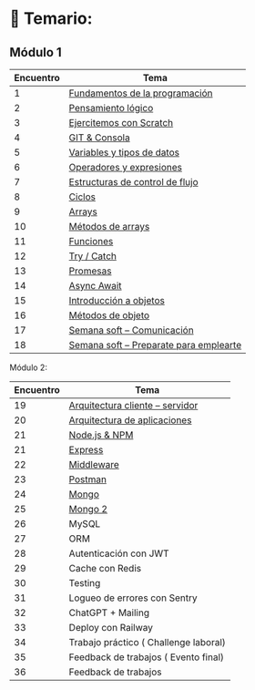 # 📖 Temario:

## Módulo 1 

| Encuentro | Tema |
| --------- | ---- |
| 1 | [Fundamentos de la programación](https://github.com/eugenia1984/BackEnd-Node.js-con-Daniel-Segovia/blob/main/teoria/01-fundamentos-de-la-programacion.md) |
| 2 | [Pensamiento lógico](https://github.com/eugenia1984/BackEnd-Node.js-con-Daniel-Segovia/blob/main/teoria/02-pensamiento-logico.md) |
| 3 | [Ejercitemos con Scratch](https://github.com/eugenia1984/BackEnd-Node.js-con-Daniel-Segovia/blob/main/teoria/03_ejercitemos_con_scratch.md) |
| 4 | [GIT & Consola](https://github.com/eugenia1984/BackEnd-Node.js-con-Daniel-Segovia/blob/main/teoria/04_git_consola.md) |
| 5 | [Variables y tipos de datos](https://github.com/eugenia1984/BackEnd-Node.js-con-Daniel-Segovia/blob/main/teoria/05_variables_tipo_de_datos.md) |
| 6 | [Operadores y expresiones](https://github.com/eugenia1984/BackEnd-Node.js-con-Daniel-Segovia/blob/main/teoria/06_operadores_y_expresiones.md) |
| 7 | [Estructuras de control de flujo](https://github.com/eugenia1984/BackEnd-Node.js-con-Daniel-Segovia/blob/main/teoria/07_estructuras_de_control.md) |
| 8 | [Ciclos](https://github.com/eugenia1984/BackEnd-Node.js-con-Daniel-Segovia/blob/main/teoria/08_ciclos.md) |
| 9 | [Arrays](https://github.com/eugenia1984/BackEnd-Node.js-con-Daniel-Segovia/blob/main/teoria/09_arrays.md) |
| 10 | [Métodos de arrays](https://github.com/eugenia1984/BackEnd-Node.js-con-Daniel-Segovia/blob/main/teoria/10_metodos_arrays.md) |
| 11 | [Funciones](https://github.com/eugenia1984/BackEnd-Node.js-con-Daniel-Segovia/blob/main/teoria/11_funciones.md) |
| 12 | [Try / Catch](https://github.com/eugenia1984/BackEnd-Node.js-con-Daniel-Segovia/blob/main/teoria/12_try_catch.md) |
| 13 | [Promesas](https://github.com/eugenia1984/BackEnd-Node.js-con-Daniel-Segovia/blob/main/teoria/13_promesas.md) |
| 14 | [Async Await](https://github.com/eugenia1984/BackEnd-Node.js-con-Daniel-Segovia/blob/main/teoria/14_async_await.md) |
| 15 | [Introducción a objetos](https://github.com/eugenia1984/BackEnd-Node.js-con-Daniel-Segovia/blob/main/teoria/15_intro_objetos.md) |
| 16 | [Métodos de objeto](https://github.com/eugenia1984/BackEnd-Node.js-con-Daniel-Segovia/blob/main/teoria/16_metodos_objetos.md) |
| 17 | [Semana soft – Comunicación](https://github.com/eugenia1984/BackEnd-Node.js-con-Daniel-Segovia/blob/main/teoria/17_comunicacion.md) |
| 18 | [Semana soft – Preparate para emplearte](https://github.com/eugenia1984/BackEnd-Node.js-con-Daniel-Segovia/blob/main/teoria/18_emplearte.md) |




Módulo 2:

| Encuentro | Tema |
| --------- | ---- |
| 19 | [Arquitectura cliente – servidor](https://github.com/eugenia1984/BackEnd-Node.js-con-Daniel-Segovia/blob/main/teoria/19_cliente_servidor.md) |
| 20 | [Arquitectura de aplicaciones](https://github.com/eugenia1984/BackEnd-Node.js-con-Daniel-Segovia/blob/main/teoria/20_arquitectura_app.md) |
| 21 | [Node.js & NPM](https://github.com/eugenia1984/BackEnd-Node.js-con-Daniel-Segovia/blob/main/teoria/21_npm.md) |
| 21 |  [Express](https://github.com/eugenia1984/BackEnd-Node.js-con-Daniel-Segovia/blob/main/teoria/22_express.md) |
| 22 | [Middleware](https://github.com/eugenia1984/BackEnd-Node.js-con-Daniel-Segovia/blob/main/teoria/23_middleware.md) |
| 23 | [Postman](https://github.com/eugenia1984/BackEnd-Node.js-con-Daniel-Segovia/blob/main/teoria/24_postman.md) |
| 24 |  [Mongo](https://github.com/eugenia1984/BackEnd-Node.js-con-Daniel-Segovia/blob/main/teoria/25_mongo.md) |
| 25 | [Mongo 2](https://github.com/eugenia1984/BackEnd-Node.js-con-Daniel-Segovia/blob/main/teoria/26_mongo2.md) |
| 26 | MySQL |
| 27 | ORM |
| 28 | Autenticación con JWT |
| 29 | Cache con Redis |
| 30 | Testing |
| 31 | Logueo de errores con Sentry |
| 32 | ChatGPT + Mailing |
| 33 | Deploy con Railway  |
| 34 | Trabajo práctico ( Challenge laboral) |
| 35 | Feedback de trabajos ( Evento final) |
| 36 | Feedback de trabajos |
